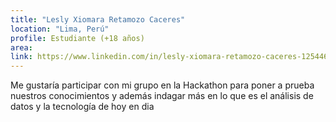 ```yaml
---
title: "Lesly Xiomara Retamozo Caceres"
location: "Lima, Perú"
profile: Estudiante (+18 años)
area: 
link: https://www.linkedin.com/in/lesly-xiomara-retamozo-caceres-125446273?trk=contact-info
---
```


Me gustaría participar con mi grupo en la Hackathon para poner a prueba nuestros conocimientos y además indagar más en lo que es el análisis de datos y la tecnología de hoy en dia